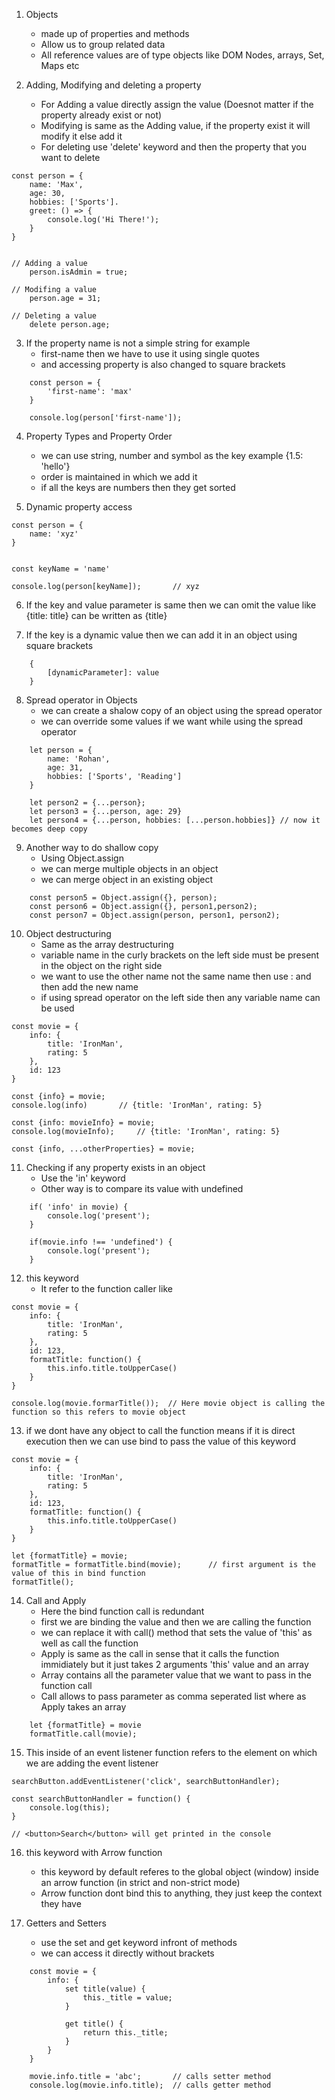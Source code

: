 1. Objects

   - made up of properties and methods
   - Allow us to group related data
   - All reference values are of type objects like DOM Nodes, arrays, Set, Maps etc

2. Adding, Modifying and deleting a property
   - For Adding a value directly assign the value (Doesnot matter if the property already exist or not)
   - Modifying is same as the Adding value, if the property exist it will modify it else add it
   - For deleting use 'delete' keyword and then the property that you want to delete

```
const person = {
    name: 'Max',
    age: 30,
    hobbies: ['Sports'].
    greet: () => {
        console.log('Hi There!');
    }
}


// Adding a value
    person.isAdmin = true;

// Modifing a value
    person.age = 31;

// Deleting a value
    delete person.age;
```

3. If the property name is not a simple string for example
   - first-name then we have to use it using single quotes
   - and accessing property is also changed to square brackets

```
    const person = {
        'first-name': 'max'
    }

    console.log(person['first-name']);
```

4. Property Types and Property Order

   - we can use string, number and symbol as the key example {1.5: 'hello'}
   - order is maintained in which we add it
   - if all the keys are numbers then they get sorted

5. Dynamic property access

```
const person = {
    name: 'xyz'
}


const keyName = 'name'

console.log(person[keyName]);       // xyz
```

6. If the key and value parameter is same then we can omit the value like
   {title: title} can be written as {title}

7. If the key is a dynamic value then we can add it in an object using square brackets

```
    {
        [dynamicParameter]: value
    }
```

8. Spread operator in Objects
   - we can create a shalow copy of an object using the spread operator
   - we can override some values if we want while using the spread operator

```
    let person = {
        name: 'Rohan',
        age: 31,
        hobbies: ['Sports', 'Reading']
    }

    let person2 = {...person};
    let person3 = {...person, age: 29}
    let person4 = {...person, hobbies: [...person.hobbies]} // now it becomes deep copy
```

9. Another way to do shallow copy
   - Using Object.assign
   - we can merge multiple objects in an object
   - we can merge object in an existing object

```
    const person5 = Object.assign({}, person);
    const person6 = Object.assign({}, person1,person2);
    const person7 = Object.assign(person, person1, person2);
```

10. Object destructuring
    - Same as the array destructuring
    - variable name in the curly brackets on the left side must be present in the object on the right side
    - we want to use the other name not the same name then use : and then add the new name
    - if using spread operator on the left side then any variable name can be used

```
const movie = {
    info: {
        title: 'IronMan',
        rating: 5
    },
    id: 123
}

const {info} = movie;
console.log(info)       // {title: 'IronMan', rating: 5}

const {info: movieInfo} = movie;
console.log(movieInfo);     // {title: 'IronMan', rating: 5}

const {info, ...otherProperties} = movie;

```

11. Checking if any property exists in an object
    - Use the 'in' keyword
    - Other way is to compare its value with undefined

```
    if( 'info' in movie) {
        console.log('present');
    }

    if(movie.info !== 'undefined') {
        console.log('present');
    }
```

12. this keyword
    - It refer to the function caller like

```
const movie = {
    info: {
        title: 'IronMan',
        rating: 5
    },
    id: 123,
    formatTitle: function() {
        this.info.title.toUpperCase()
    }
}

console.log(movie.formarTitle());  // Here movie object is calling the function so this refers to movie object

```

13. if we dont have any object to call the function means if it is direct execution then we can use bind to pass the value of this keyword

```
const movie = {
    info: {
        title: 'IronMan',
        rating: 5
    },
    id: 123,
    formatTitle: function() {
        this.info.title.toUpperCase()
    }
}

let {formatTitle} = movie;
formatTitle = formatTitle.bind(movie);      // first argument is the value of this in bind function
formatTitle();
```

14. Call and Apply
    - Here the bind function call is redundant
    - first we are binding the value and then we are calling the function
    - we can replace it with call() method that sets the value of 'this' as well as call the function
    - Apply is same as the call in sense that it calls the function immidiately but it just takes 2 arguments 'this' value and an array
    - Array contains all the parameter value that we want to pass in the function call
    - Call allows to pass parameter as comma seperated list where as Apply takes an array

```
    let {formatTitle} = movie
    formatTitle.call(movie);
```

15. This inside of an event listener function refers to the element on which we are adding the event listener

```
searchButton.addEventListener('click', searchButtonHandler);

const searchButtonHandler = function() {
    console.log(this);
}

// <button>Search</button> will get printed in the console

```

16. this keyword with Arrow function
    - this keyword by default referes to the global object (window) inside an arrow function (in strict and non-strict mode)
    - Arrow function dont bind this to anything, they just keep the context they have

17. Getters and Setters
    - use the set and get keyword infront of methods
    - we can access it directly without brackets

```
    const movie = {
        info: {
            set title(value) {
                this._title = value;
            }

            get title() {
                return this._title;
            }
        }
    }

    movie.info.title = 'abc';       // calls setter method
    console.log(movie.info.title);  // calls getter method

```

